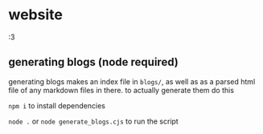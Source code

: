 # website

:3


## generating blogs (node required)

generating blogs makes an index file in `blogs/`, as well as as a parsed html file of any markdown files in there. to actually generate them do this

`npm i` to install dependencies

`node .` or `node generate_blogs.cjs` to run the script